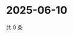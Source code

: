 # 2025-06-10

共 0 条

<!-- BEGIN ZHIHUVIDEO -->
<!-- 最后更新时间 Tue Jun 10 2025 14:16:59 GMT+0800 (China Standard Time) -->

<!-- END ZHIHUVIDEO -->
